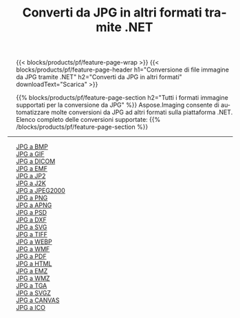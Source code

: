 ﻿---
title: Converti da JPG in altri formati tramite .NET 
weight: 3920
url: /it/net/conversion/from/jpg 
lang: it
langdirlevel: 2
locales: zh-hans,ja,it,ru,de,es,fr,nl,id,lt,pl,pt,vi,tr,ko,zh-hant,ar,hi,th,sv,cs,uk,he
description: Usando Aspose.Imaging puoi facilmente convertire da JPG ad altri formati
---

{{< blocks/products/pf/feature-page-wrap >}}
{{< blocks/products/pf/feature-page-header h1="Conversione di file immagine da JPG tramite .NET" h2="Converti da JPG in altri formati" downloadText="Scarica" >}}


{{% blocks/products/pf/feature-page-section  h2="Tutti i formati immagine supportati per la conversione da JPG" %}}
Aspose.Imaging consente di automatizzare molte conversioni da JPG ad altri formati sulla piattaforma .NET.
<br/>
Elenco completo delle conversioni supportate:
{{% /blocks/products/pf/feature-page-section %}}
<div class="container-fluid productfamilypage bg-gray">
    <div class="convertypes bg-gray agp-content section">
        <div class="container">
		<hr style="margin-left:-20px;"/>
		<div class="row other-converters">
		    <div class='col-md-2 other-converter remove-lp remove-rp'><a href="/imaging/it/net/conversion/jpg-to-bmp" >JPG a BMP</a></div><div class='col-md-2 other-converter remove-lp remove-rp'><a href="/imaging/it/net/conversion/jpg-to-gif" >JPG a GIF</a></div><div class='col-md-2 other-converter remove-lp remove-rp'><a href="/imaging/it/net/conversion/jpg-to-dicom" >JPG a DICOM</a></div><div class='col-md-2 other-converter remove-lp remove-rp'><a href="/imaging/it/net/conversion/jpg-to-emf" >JPG a EMF</a></div><div class='col-md-2 other-converter remove-lp remove-rp'><a href="/imaging/it/net/conversion/jpg-to-jp2" >JPG a JP2</a></div><div class='col-md-2 other-converter remove-lp remove-rp'><a href="/imaging/it/net/conversion/jpg-to-j2k" >JPG a J2K</a></div><div class='col-md-2 other-converter remove-lp remove-rp'><a href="/imaging/it/net/conversion/jpg-to-jpeg2000" >JPG a JPEG2000</a></div><div class='col-md-2 other-converter remove-lp remove-rp'><a href="/imaging/it/net/conversion/jpg-to-png" >JPG a PNG</a></div><div class='col-md-2 other-converter remove-lp remove-rp'><a href="/imaging/it/net/conversion/jpg-to-apng" >JPG a APNG</a></div><div class='col-md-2 other-converter remove-lp remove-rp'><a href="/imaging/it/net/conversion/jpg-to-psd" >JPG a PSD</a></div><div class='col-md-2 other-converter remove-lp remove-rp'><a href="/imaging/it/net/conversion/jpg-to-dxf" >JPG a DXF</a></div><div class='col-md-2 other-converter remove-lp remove-rp'><a href="/imaging/it/net/conversion/jpg-to-svg" >JPG a SVG</a></div><div class='col-md-2 other-converter remove-lp remove-rp'><a href="/imaging/it/net/conversion/jpg-to-tiff" >JPG a TIFF</a></div><div class='col-md-2 other-converter remove-lp remove-rp'><a href="/imaging/it/net/conversion/jpg-to-webp" >JPG a WEBP</a></div><div class='col-md-2 other-converter remove-lp remove-rp'><a href="/imaging/it/net/conversion/jpg-to-wmf" >JPG a WMF</a></div><div class='col-md-2 other-converter remove-lp remove-rp'><a href="/imaging/it/net/conversion/jpg-to-pdf" >JPG a PDF</a></div><div class='col-md-2 other-converter remove-lp remove-rp'><a href="/imaging/it/net/conversion/jpg-to-html" >JPG a HTML</a></div><div class='col-md-2 other-converter remove-lp remove-rp'><a href="/imaging/it/net/conversion/jpg-to-emz" >JPG a EMZ</a></div><div class='col-md-2 other-converter remove-lp remove-rp'><a href="/imaging/it/net/conversion/jpg-to-wmz" >JPG a WMZ</a></div><div class='col-md-2 other-converter remove-lp remove-rp'><a href="/imaging/it/net/conversion/jpg-to-tga" >JPG a TGA</a></div><div class='col-md-2 other-converter remove-lp remove-rp'><a href="/imaging/it/net/conversion/jpg-to-svgz" >JPG a SVGZ</a></div><div class='col-md-2 other-converter remove-lp remove-rp'><a href="/imaging/it/net/conversion/jpg-to-canvas" >JPG a CANVAS</a></div><div class='col-md-2 other-converter remove-lp remove-rp'><a href="/imaging/it/net/conversion/jpg-to-ico" >JPG a ICO</a></div>
                </div>
        </div>
    </div>
</div>
<br/>

